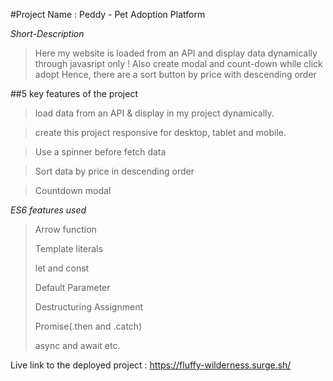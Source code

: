 #Project Name : Peddy - Pet Adoption Platform


*Short-Description*
>Here my website is loaded from an API and display data dynamically through javasript only !
>Also create modal and count-down while click adopt
>Hence, there are a sort button by price with descending order


##5 key features of the project

>load data from an API & display in my project dynamically.

>create this project responsive for desktop, tablet and mobile.

>Use a spinner before fetch data

>Sort data by price in descending order

>Countdown modal

*ES6 features used*
>Arrow function
>
>Template literals
>
>let and const
>
>Default Parameter
>
>Destructuring Assignment
>
>Promise(.then and .catch)
>
>async and await etc.

Live link to the deployed project : https://fluffy-wilderness.surge.sh/
